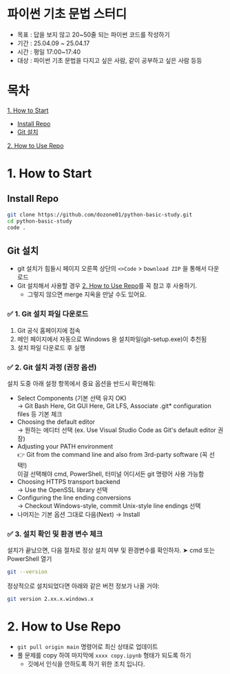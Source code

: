 # 파이썬 기초 문법 스터디
- 목표 : 답을 보지 않고 20~50줄 되는 파이썬 코드를 작성하기
- 기간 : 25.04.09 ~ 25.04.17
- 시간 : 평일 17:00~17:40
- 대상 : 파이썬 기초 문법을 다지고 싶은 사람, 같이 공부하고 싶은 사람 등등

# 목차
[1. How to Start](#1-how-to-start)
  - [Install Repo](#install-repo)
  - [Git 설치](#git-설치)

[2. How to Use Repo](#2-how-to-use-repo)


# 1. How to Start
## Install Repo
```bash
git clone https://github.com/dozone01/python-basic-study.git
cd python-basic-study
code .
```

## Git 설치
- git 설치가 힘들시 페이지 오른쪽 상단의 `<>Code` > `Download ZIP` 을 통해서 다운로드
- Git 설치해서 사용할 경우 [2. How to Use Repo](#2-how-to-use-repo)를 꼭 참고 후 사용하기.
  - 그렇지 않으면 merge 지옥을 만날 수도 있어요.

### ✅ 1. Git 설치 파일 다운로드
1. Git 공식 홈페이지에 접속
2. 메인 페이지에서 자동으로 Windows 용 설치파일(git-setup.exe)이 추천됨
3. 설치 파일 다운로드 후 실행

### ✅ 2. Git 설치 과정 (권장 옵션)
설치 도중 아래 설정 항목에서 중요 옵션을 반드시 확인해줘:
- Select Components (기본 선택 유지 OK)
  <br>→ Git Bash Here, Git GUI Here, Git LFS, Associate .git* configuration files 등 기본 체크
- Choosing the default editor
  <br>→ 원하는 에디터 선택 (ex. Use Visual Studio Code as Git's default editor 권장)
- Adjusting your PATH environment
  <br>👉 Git from the command line and also from 3rd-party software (꼭 선택!)
  <br>이걸 선택해야 cmd, PowerShell, 터미널 어디서든 git 명령어 사용 가능함
- Choosing HTTPS transport backend
  <br>→ Use the OpenSSL library 선택
- Configuring the line ending conversions
  <br>→ Checkout Windows-style, commit Unix-style line endings 선택
- 나머지는 기본 옵션 그대로 다음(Next) → Install

### ✅ 3. 설치 확인 및 환경 변수 체크

설치가 끝났으면, 다음 절차로 정상 설치 여부 및 환경변수를 확인하자.
➤ cmd 또는 PowerShell 열기
```bash
git --version
```
정상적으로 설치되었다면 아래와 같은 버전 정보가 나올 거야:
```bash
git version 2.xx.x.windows.x
```

# 2. How to Use Repo

- `git pull origin main` 명령어로 최신 상태로 업데이트
- 풀 문제를 copy 하여 마지막에 `xxxx copy.ipynb` 형태가 되도록 하기
  - 깃에서 인식을 안하도록 하기 위한 조치 입니다.
